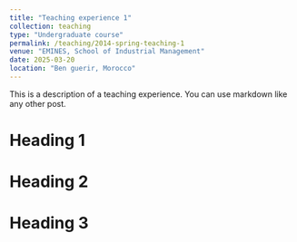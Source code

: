 ```yaml
---
title: "Teaching experience 1"
collection: teaching
type: "Undergraduate course"
permalink: /teaching/2014-spring-teaching-1
venue: "EMINES, School of Industrial Management"
date: 2025-03-20
location: "Ben guerir, Morocco"
---
```


This is a description of a teaching experience. You can use markdown like any other post.

Heading 1
======

Heading 2
======

Heading 3
======
